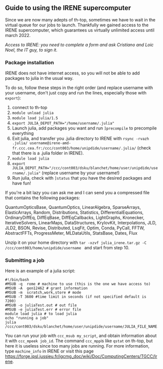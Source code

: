 ## Guide to using the IRENE supercomputer

Since we are now many adepts of th-top, sometimes we have to wait in the virtual queue for our jobs to launch. Thankfully we gained access to the IRENE supercomputer, which guarantees us virtually unlimited access until march 2022.

*Access to IRENE: you need to complete a form and ask Cristiano and Loic Noel, the IT guy, to sign it.*

### Package installation

IRENE does not have internet access, so you will not be able to add packages to julia in the usual way. 

To do so, follow these steps in the right order (and replace username with your username, don't just copy and run the lines, especially those with `export`):

1) connect to th-top
2) `module unload julia`
3) `module load julia/1.5`
4) `export JULIA_DEPOT_PATH="/home/username/.julia"`
5) Launch julia, add packages you want and run `]precompile` to precompile everything
8) Exit julia, and transfer you .julia directory to IRENE with `rsync -rvazh .julia/ username@irene-amd-fr.ccc.cea.fr:/ccc/cont003/home/unipdide/username/.julia/` (check that there is a .julia folder in IRENE).
10) `module load julia`
11) `export JULIA_DEPOT_PATH="/ccc/cont003/dsku/blanchet/home/user/unipdide/username/.julia"` (replace username by your username!)
12) Run julia, check with `]status` that you have the desired packages and have fun!

If you're a bit lazy you can ask me and I can send you a compressed file that contains the following packages:

QuantumOpticsBase, QuantumOptics, LinearAlgebra, SparseArrays, ElasticArrays, Random, Distributions, Statistics, DifferentialEquations, OrdinaryDiffEq, DiffEqBase, DiffEqCallbacks, LightGraphs, Kronecker, IterativeSolvers, LinearMaps, DataStructures, KrylovKit, Interpolations, JLD, JLD2, BSON, Revise, Distributed, LsqFit, Optim, Conda, PyCall, FFTW, AbstractFFTs, ProgressMeter, MLDataUtils, StatsBase, Dates, Flux

Unzip it on your home directory with `tar -xzvf julia_irene.tar.gz -C /ccc/cont003/home/unipdide/username ` and start from step 10.

### Submitting a job

Here is an example of a julia script:
```
#!/bin/bash
#MSUB -q  rome # machine to use (this is the one we have access to)
#MSUB -A  gen12462 # grant information
#MSUB -m  scratch,work,store # mode 
#MSUB -T 3600 #time limit in seconds (if not specified default is 7200)
#MSUB -o juliaTest.out # out file
#MSUB -e juliaTest.err # error file
module load julia # to load julia
echo "running a job" 
julia /ccc/cont003/dsku/blanchet/home/user/unipdide/username/JULIA_FILE_NAME.jl
```

You can run your job with `ccc_msub my_script`, and obtain information about it with `ccc_mpeek job_id`. The command `ccc_mpp`is like `qstat` on th-top, but here it is useless since too many jobs are running. 
For more information, type `machine_info` in IRENE or visit this page https://forge.ipsl.jussieu.fr/igcmg_doc/wiki/Doc/ComputingCenters/TGCC/Irene.
